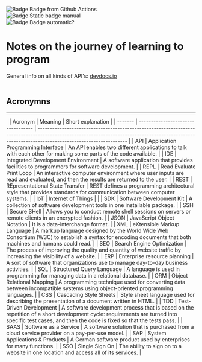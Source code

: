 ![Badge](https://github.com/tschoolderman/Notes/actions/workflows/main.yml/badge.svg) Badge from Github Actions  
![Badge](https://img.shields.io/badge/Last%20updated-2023--02--11-blueviolet) Static badge manual  
![Badge](https://img.shields.io/github/last-commit/tschoolderman/Notes/main) Badge automatic?  
# Notes on the journey of learning to program <!-- omit from toc -->  

General info on all kinds of API's: [devdocs.io](https://devdocs.io/)  
&nbsp;

## Acronymns  
---
&nbsp;
| Acronym | Meaning                            | Short explanation                                                                                                                                                                                 |
| ------- | ---------------------------------- | ------------------------------------------------------------------------------------------------------------------------------------------------------------------------------------------------- |
| API     | Application Programming Interface  | An API enables two different applications to talk with each other for making some parts of the code available.                                                                                    |
| IDE     | Integrated Development Environment | A software application that provides facilities to programmers for software development.                                                                                                          |
| REPL    | Read Evaluate Print Loop           | An interactive computer environment where user inputs are read and evaluated, and then the results are returned to the user.                                                                      |
| REST    | REpresentational State Transfer    | REST defines a programming architectural style that provides standards for communication between computer systems.                                                                                |
| IoT     | Internet of Things                 |                                                                                                                                                                                                   |
| SDK     | Software Development Kit           | A collection of software development tools in one installable package.                                                                                                                            |
| SSH     | Secure SHell                       | Allows you to conduct remote shell sessions on servers or remote clients in an encrypted fashion.                                                                                                 |
| JSON    | JavaScript Object Notation         | It is a data-interchange format.                                                                                                                                                                  |
| XML     | eXtensible Markup Language         | A markup language designed by the World Wide Web Consortium (W3C) to establish a syntax for encoding documents that both machines and humans could read.                                          |
| SEO     | Search Engine Optimization         | The process of improving the quality and quantity of website traffic by increasing the visibility of a website.                                                                                   |
| ERP     | Enterprise resource planning       | A sort of software that organizations use to manage day-to-day business activities.                                                                                                               |
| SQL     | Structured Query Language          | A language is used in programming for managing data in a relational database.                                                                                                                     |
| ORM     | Object Relational Mapping          | A programming technique used for converting data between incompatible systems using object-oriented programming languages.                                                                        |
| CSS     | Cascading Style Sheets             | Style sheet language used for describing the presentation of a document written in HTML.                                                                                                          |
| TDD     | Test-Driven Development            | A software development process that is based on the repetition of a short development cycle: requirements are turned into specific test cases, and then the code is fixed so that the tests pass. |
| SAAS    | Software as a Service              | A software solution that is purchased from a cloud service provider on a pay-per-use model.                                                                                                       |
| SAP     | System Applications & Products     | A German software product used by enterprises for many functions.                                                                                                                                 |
| SSO     | Single Sign On                     | The ability to sign on to a website in one location and access all of its services.                                                                                                               |
